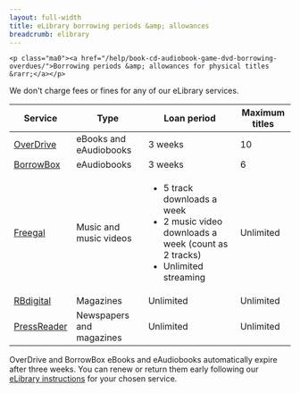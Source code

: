 ```yaml
---
layout: full-width
title: eLibrary borrowing periods &amp; allowances
breadcrumb: elibrary
---
```


<div class="{% include /c/generic-panel.html %}">

    <p class="ma0"><a href="/help/book-cd-audiobook-game-dvd-borrowing-overdues/">Borrowing periods &amp; allowances for physical titles &rarr;</a></p>

</div>

We don't charge fees or fines for any of our eLibrary services.

<table class="pure-table pure-table-bordered">
  <thead>
    <th>
      Service
    </th>
    <th>
      Type
    </th>
    <th>
      Loan period
    </th>
    <th>
      Maximum titles
    </th>
  </thead>
  <tbody>
    <tr>
      <td>
        <a href="/elibrary/overdrive/">OverDrive</a>
      </td>
      <td>
        eBooks and eAudiobooks
      </td>
      <td>
        3 weeks
      </td>
      <td>
        10
      </td>
    </tr>
    <tr>
      <td>
        <a href="/elibrary/borrowbox/">BorrowBox</a>
      </td>
      <td>
        eAudiobooks
      </td>
      <td>
        3 weeks
      </td>
      <td>
        6
      </td>
    </tr>
    <tr>
      <td>
        <a href="/elibrary/freegal/">Freegal</a>
      </td>
      <td>
        Music and music videos
      </td>
      <td>
      <ul class="list pa0 ma0">
        <li>5 track downloads a week</li><li>2 music video downloads a week (count as 2 tracks)</li><li>Unlimited streaming</li>
      </ul>
      </td>
      <td>
        Unlimited
      </td>
    </tr>
    <tr>
      <td>
        <a href="/elibrary/rbdigital/">RBdigital</a>
      </td>
      <td>
        Magazines
      </td>
      <td>
        Unlimited
      </td>
      <td>
        Unlimited
      </td>
    </tr>
    <tr>
      <td>
        <a href="/elibrary/press-reader/">PressReader</a>
      </td>
      <td>
        Newspapers and magazines
      </td>
      <td>
        Unlimited
      </td>
      <td>
        Unlimited
      </td>
    </tr>
  </tbody>
</table>

<p>OverDrive and BorrowBox eBooks and eAudiobooks automatically expire after three weeks. You can renew or return them early following our <a href="/elibrary">eLibrary instructions</a> for your chosen service.</p>
